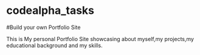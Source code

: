 # codealpha_tasks

#Build your own Portfolio Site

This is My personal Portfolio Site showcasing about myself,my projects,my educational background and my skills. 

